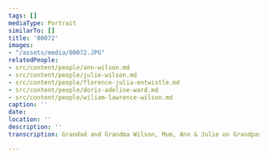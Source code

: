 ```yaml
---
tags: []
mediaType: Portrait
similarTo: []
title: '00072'
images:
- "/assets/media/00072.JPG"
relatedPeople:
- src/content/people/ann-wilson.md
- src/content/people/julie-wilson.md
- src/content/people/florence-julia-entwistle.md
- src/content/people/doris-adeline-ward.md
- src/content/people/wiliam-lawrence-wilson.md
caption: ''
date: 
location: ''
description: ''
transcription: Grandad and Grandma Wilson, Mum, Ann & Julie on Grandpas lap

---
```

